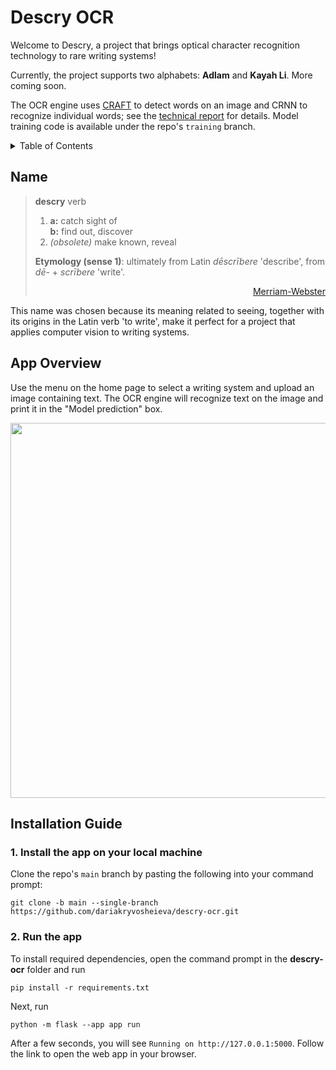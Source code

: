 # Descry OCR

Welcome to Descry, a project that brings optical character recognition technology to rare writing systems!

Currently, the project supports two alphabets: **Adlam** and **Kayah Li**. More coming soon.

The OCR engine uses <a href="https://github.com/clovaai/CRAFT-pytorch">CRAFT</a> to detect words on an image and CRNN to recognize individual words; see the <a href="../assets/descry-project-report.pdf">technical report</a> for details. Model training code is available under the repo's `training` branch.

<!-- TABLE OF CONTENTS -->
<details>
  <summary>Table of Contents</summary>
  <ol>
    <li><a href="#name">Name</a></li>
    <li><a href="#app-overview">App Overview</a></li>
    <li><a href="#installation-guide">Installation Guide</a></li>
  </ol>
</details>

## Name

> **descry** verb
>
> 1. **a:** catch sight of <br>
>    **b:** find out, discover
> 2. *(obsolete)* make known, reveal
>
> **Etymology (sense 1)**: ultimately from Latin *dēscrībere* 'describe', from *dē-* + *scrībere* 'write'.
> <div align="right"> <a href="https://www.merriam-webster.com/dictionary/descry">Merriam-Webster</a> </div>

This name was chosen because its meaning related to seeing, together with its origins in the Latin verb 'to write', make it perfect for a project that applies computer vision to writing systems.

## App Overview

Use the menu on the home page to select a writing system and upload an image containing text. The OCR engine will recognize text on the image and print it in the "Model prediction" box.

<p align="center">
  <kbd><img src="../assets/app_demo.png" width="600px"></kbd>
</p>

## Installation Guide

### 1. Install the app on your local machine

Clone the repo's `main` branch by pasting the following into your command prompt:
```shell
git clone -b main --single-branch https://github.com/dariakryvosheieva/descry-ocr.git
```

### 2. Run the app

To install required dependencies, open the command prompt in the **descry-ocr** folder and run
```shell
pip install -r requirements.txt
```
Next, run
```shell
python -m flask --app app run
```
After a few seconds, you will see `Running on http://127.0.0.1:5000`. Follow the link to open the web app in your browser.
